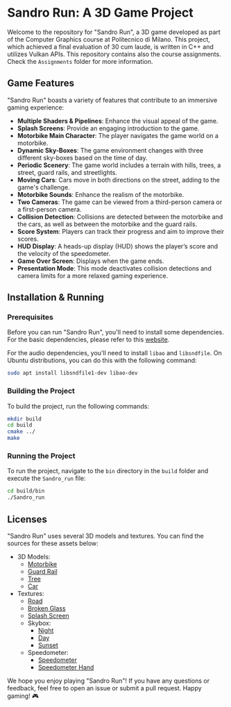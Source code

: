 # Sandro Run: A 3D Game Project

Welcome to the repository for "Sandro Run", a 3D game developed as part of the Computer Graphics course at Politecnico di Milano. This project, which achieved a final evaluation of 30 cum laude, is written in C++ and utilizes Vulkan APIs.
This repository contains also the course assignments. Check the `Assignments` folder for more information.

## Game Features

"Sandro Run" boasts a variety of features that contribute to an immersive gaming experience:

- **Multiple Shaders & Pipelines**: Enhance the visual appeal of the game.
- **Splash Screens**: Provide an engaging introduction to the game.
- **Motorbike Main Character**: The player navigates the game world on a motorbike.
- **Dynamic Sky-Boxes**: The game environment changes with three different sky-boxes based on the time of day.
- **Periodic Scenery**: The game world includes a terrain with hills, trees, a street, guard rails, and streetlights.
- **Moving Cars**: Cars move in both directions on the street, adding to the game's challenge.
- **Motorbike Sounds**: Enhance the realism of the motorbike.
- **Two Cameras**: The game can be viewed from a third-person camera or a first-person camera.
- **Collision Detection**: Collisions are detected between the motorbike and the cars, as well as between the motorbike and the guard rails.
- **Score System**: Players can track their progress and aim to improve their scores.
- **HUD Display**: A heads-up display (HUD) shows the player’s score and the velocity of the speedometer.
- **Game Over Screen**: Displays when the game ends.
- **Presentation Mode**: This mode deactivates collision detections and camera limits for a more relaxed gaming experience.

## Installation & Running

### Prerequisites

Before you can run "Sandro Run", you'll need to install some dependencies. For the basic dependencies, please refer to this [website](https://vulkan-tutorial.com/Development_environment).

For the audio dependencies, you'll need to install `libao` and `libsndfile`. On Ubuntu distributions, you can do this with the following command:

```bash
sudo apt install libsndfile1-dev libao-dev
```

### Building the Project

To build the project, run the following commands:

```bash
mkdir build
cd build
cmake ../
make
```

### Running the Project

To run the project, navigate to the `bin` directory in the `build` folder and execute the `Sandro_run` file:

```bash
cd build/bin
./Sandro_run
```

## Licenses

"Sandro Run" uses several 3D models and textures. You can find the sources for these assets below:

- 3D Models:
  - [Motorbike](https://www.cgtrader.com/free-3d-models/vehicle/motorcycle/suzuki-gsx-750-bike)
  - [Guard Rail](https://www.cgtrader.com/free-3d-models/exterior/street-exterior/guardrail-fd10776d-d363-4be6-b5bd-6853aa50c539)
  - [Tree](https://www.cgtrader.com/free-3d-models/plant/leaf/low-poly-plant-set)
  - [Car](https://www.cgtrader.com/free-3d-models/car/car/low-poly-cars-03d6cf0c-0882-44e2-a22c-02d4f8e68eeb)
- Textures:
  - [Road](https://www.sketchuptextureclub.com/textures/architecture/roads/roads/cracks-road-pbr-texture-seamless-21574)
  - [Broken Glass](https://www.hiclipart.com/free-transparent-background-png-clipart-iyijp/)
  - [Splash Screen](https://www.10wallpaper.com/view/Honda_cb1000r-HD_Desktop_Wallpaper.html)
  - Skybox:
    - [Night](https://www.cleanpng.com/png-space-skybox-texture-mapping-cube-mapping-night-sk-776480/)
    - [Day](https://imgbin.com/png/vD943E4H/skybox-texture-mapping-cube-mapping-desktop-png)
    - [Sunset](https://gamebanana.com/mods/7921)
  - Speedometer:
    - [Speedometer](https://freepng.pictures/download/speedometer-19/)
    - [Speedometer Hand](https://www.gtagaming.com/audi-s5-speedometer-f26088.html)

We hope you enjoy playing "Sandro Run"! If you have any questions or feedback, feel free to open an issue or submit a pull request. Happy gaming! 🎮